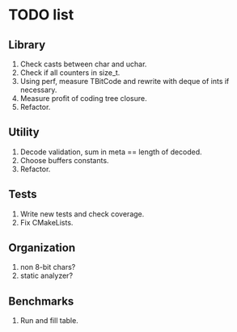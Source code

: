 # TODO list

## Library
1. Check casts between char and uchar.
2. Check if all counters in size_t.
4. Using perf, measure TBitCode and rewrite with deque of ints if necessary.
6. Measure profit of coding tree closure.
3. Refactor.

## Utility
1. Decode validation, sum in meta == length of decoded.
4. Choose buffers constants.
2. Refactor.

## Tests
1. Write new tests and check coverage.
2. Fix CMakeLists.

## Organization
1. non 8-bit chars?
3. static analyzer?

## Benchmarks
1. Run and fill table.
